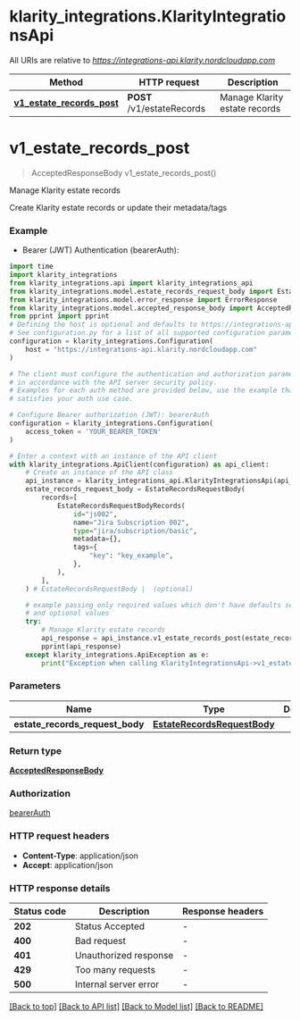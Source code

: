 # klarity_integrations.KlarityIntegrationsApi

All URIs are relative to *https://integrations-api.klarity.nordcloudapp.com*

Method | HTTP request | Description
------------- | ------------- | -------------
[**v1_estate_records_post**](KlarityIntegrationsApi.md#v1_estate_records_post) | **POST** /v1/estateRecords | Manage Klarity estate records


# **v1_estate_records_post**
> AcceptedResponseBody v1_estate_records_post()

Manage Klarity estate records

Create Klarity estate records or update their metadata/tags

### Example

* Bearer (JWT) Authentication (bearerAuth):
```python
import time
import klarity_integrations
from klarity_integrations.api import klarity_integrations_api
from klarity_integrations.model.estate_records_request_body import EstateRecordsRequestBody
from klarity_integrations.model.error_response import ErrorResponse
from klarity_integrations.model.accepted_response_body import AcceptedResponseBody
from pprint import pprint
# Defining the host is optional and defaults to https://integrations-api.klarity.nordcloudapp.com
# See configuration.py for a list of all supported configuration parameters.
configuration = klarity_integrations.Configuration(
    host = "https://integrations-api.klarity.nordcloudapp.com"
)

# The client must configure the authentication and authorization parameters
# in accordance with the API server security policy.
# Examples for each auth method are provided below, use the example that
# satisfies your auth use case.

# Configure Bearer authorization (JWT): bearerAuth
configuration = klarity_integrations.Configuration(
    access_token = 'YOUR_BEARER_TOKEN'
)

# Enter a context with an instance of the API client
with klarity_integrations.ApiClient(configuration) as api_client:
    # Create an instance of the API class
    api_instance = klarity_integrations_api.KlarityIntegrationsApi(api_client)
    estate_records_request_body = EstateRecordsRequestBody(
        records=[
            EstateRecordsRequestBodyRecords(
                id="js002",
                name="Jira Subscription 002",
                type="jira/subscription/basic",
                metadata={},
                tags={
                    "key": "key_example",
                },
            ),
        ],
    ) # EstateRecordsRequestBody |  (optional)

    # example passing only required values which don't have defaults set
    # and optional values
    try:
        # Manage Klarity estate records
        api_response = api_instance.v1_estate_records_post(estate_records_request_body=estate_records_request_body)
        pprint(api_response)
    except klarity_integrations.ApiException as e:
        print("Exception when calling KlarityIntegrationsApi->v1_estate_records_post: %s\n" % e)
```


### Parameters

Name | Type | Description  | Notes
------------- | ------------- | ------------- | -------------
 **estate_records_request_body** | [**EstateRecordsRequestBody**](EstateRecordsRequestBody.md)|  | [optional]

### Return type

[**AcceptedResponseBody**](AcceptedResponseBody.md)

### Authorization

[bearerAuth](../README.md#bearerAuth)

### HTTP request headers

 - **Content-Type**: application/json
 - **Accept**: application/json


### HTTP response details
| Status code | Description | Response headers |
|-------------|-------------|------------------|
**202** | Status Accepted |  -  |
**400** | Bad request |  -  |
**401** | Unauthorized response |  -  |
**429** | Too many requests |  -  |
**500** | Internal server error |  -  |

[[Back to top]](#) [[Back to API list]](../README.md#documentation-for-api-endpoints) [[Back to Model list]](../README.md#documentation-for-models) [[Back to README]](../README.md)

